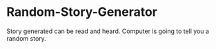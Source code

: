 # Random-Story-Generator
Story generated can be read and heard. Computer is going to tell you a random story. 
